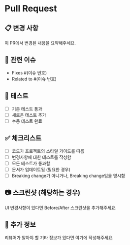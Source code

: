 # Pull Request

## 📋 변경 사항
이 PR에서 변경된 내용을 요약해주세요.

## 🎯 관련 이슈
- Fixes #(이슈 번호)
- Related to #(이슈 번호)

## 🧪 테스트
- [ ] 기존 테스트 통과
- [ ] 새로운 테스트 추가
- [ ] 수동 테스트 완료

## ✅ 체크리스트
- [ ] 코드가 프로젝트의 스타일 가이드를 따름
- [ ] 변경사항에 대한 테스트를 작성함
- [ ] 모든 테스트가 통과함
- [ ] 문서가 업데이트됨 (필요한 경우)
- [ ] Breaking change가 아니거나, Breaking change임을 명시함

## 📷 스크린샷 (해당하는 경우)
UI 변경사항이 있다면 Before/After 스크린샷을 추가해주세요.

## 📝 추가 정보
리뷰어가 알아야 할 기타 정보가 있다면 여기에 작성해주세요.